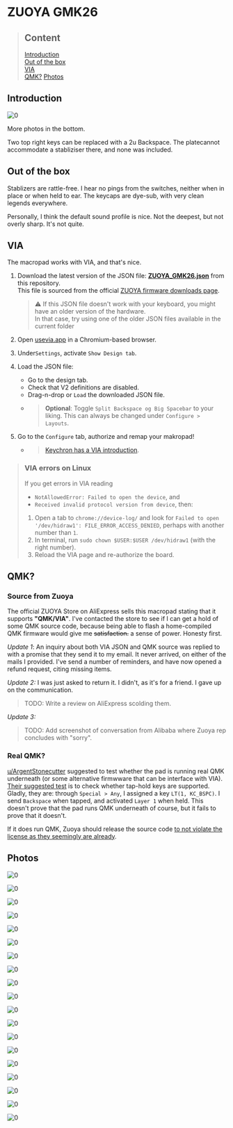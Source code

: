 # ZUOYA GMK26

> ## Content
> [Introduction](#introduction)  
> [Out of the box](#out-of-the-box)  
> [VIA](#via)  
> [QMK?](#qmk?)
> [Photos](#photos)


## Introduction


![0](images/0.jpg)

More photos in the bottom.

Two top right keys can be replaced with a 2u Backspace. The platecannot accommodate a stabliziser there, and none was included.

## Out of the box
Stablizers are rattle-free. I hear no pings from the switches, neither when in place or when held to ear. The keycaps are dye-sub, with very clean legends everywhere.

Personally, I think the default sound profile is nice. Not the deepest, but not overly sharp. It's not quite.

## VIA
The macropad works with VIA, and that's nice.

1. Download the latest version of the JSON file: [**ZUOYA_GMK26.json**](ZUOYA_GMK26.json) from this repository.  
   This file is sourced from the official [ZUOYA firmware downloads page](http://zuoya.top/qdxz_04161229_941).

   > ⚠️ If this JSON file doesn't work with your keyboard, you might have an older version of the hardware.  
   > In that case, try using one of the older JSON files available in the current folder

2. Open [usevia.app](http://usevia.app) in a Chromium-based browser.
3. Under`Settings`, activate `Show Design tab`.
4. Load the JSON file:
    - Go to the design tab.
    - Check that V2 definitions are disabled.
    - Drag-n-drop or `Load` the downloaded JSON file.
    - > **Optional**: Toggle `Split Backspace og Big Spacebar` to your liking. This can always be changed under `Configure > Layouts`.
5. Go to the `Configure` tab, authorize and remap your makropad!
    - > [Keychron has a VIA introduction](https://www.keychron.com/blogs/archived/how-to-use-via-to-program-your-keyboard).



> ### VIA errors on Linux
> If you get errors in VIA reading
> - `NotAllowedError: Failed to open the device`, and
> - `Received invalid protocol version from device`, then:
> 1. Open a tab to `chrome://device-log/` and look for `Failed to open '/dev/hidraw1': FILE_ERROR_ACCESS_DENIED`, perhaps with another number than `1`.
> 2. In terminal, run `sudo chown $USER:$USER /dev/hidraw1` (with the right number).
> 3. Reload the VIA page and re-authorize the board.

## QMK?

### Source from Zuoya

The official ZUOYA Store on AliExpress sells this macropad stating that it supports **"QMK/VIA"**. I've contacted the store to see if I can get a hold of some QMK source code, because being able to flash a home-compiled QMK firmware would give me ~~satisfaction.~~ a sense of power. Honesty first. 

_Update 1_:
 An inquiry about both VIA JSON and QMK source was replied to with a promise that they send it to my email. It never arrived, on either of the mails I provided. I've send a number of reminders, and have now opened a refund request, citing missing items. 

_Update 2:_
I was just asked to return it. I didn't, as it's for a friend. I gave up on the communication.

> TODO: Write a review on AliExpress scolding them.

_Update 3:_
> TODO: Add screenshot of conversation from Alibaba where Zuoya rep concludes with "sorry".

### Real QMK?

[u/ArgentStonecutter](https://www.reddit.com/user/ArgentStonecutter/) suggested to test whether the pad is running real QMK underneath (or some alternative firmwware that can be interface with VIA). [Their suggested test](https://www.reddit.com/r/BudgetKeebs/comments/1gd85lo/comment/lu0u5hz/) is to check whether tap-hold keys are supported. Gladly, they are: through `Special > Any`, I assigned a key `LT(1, KC_BSPC)`. I send `Backspace` when tapped, and activated `Layer 1` when held. This doesn't prove that the pad runs QMK underneath of course, but it fails to prove that it doesn't.

If it does run QMK, Zuoya should release the source code [to not violate the license as they seemingly are already](https://github.com/qmk/qmk_firmware/issues/24085).


## Photos

![0](images/0.jpg)

![0](images/1.jpg)

![0](images/2.jpg)

![0](images/3.jpg)

![0](images/4.jpg)

![0](images/5.jpg)

![0](images/6.jpg)

![0](images/7.jpg)

![0](images/8.jpg)

![0](images/9.jpg)

![0](images/10.jpg)

![0](images/11.jpg)

![0](images/12.jpg)

![0](images/13.jpg)

![0](images/14.jpg)

![0](images/15.jpg)

![0](images/16.jpg)

![0](images/17.jpg)

![0](images/18.jpg)
